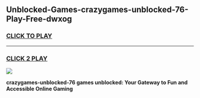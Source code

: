 
## Unblocked-Games-crazygames-unblocked-76-Play-Free-dwxog
<h3>
<a href="https://premium76.site?title=crazygames-unblocked-76&ref=20M">CLICK TO PLAY</a></h3>
<hr>

<h3>
<a href="https://premium76.site?title=crazygames-unblocked-76&ref=20M">CLICK 2 PLAY</a>
  
</h3>

<a href="https://premium76.site?title=crazygames-unblocked-76&ref=19M"><img src="https://clearcache.store/games.png"></a>


**crazygames-unblocked-76 games unblocked: Your Gateway to Fun and Accessible Online Gaming**
